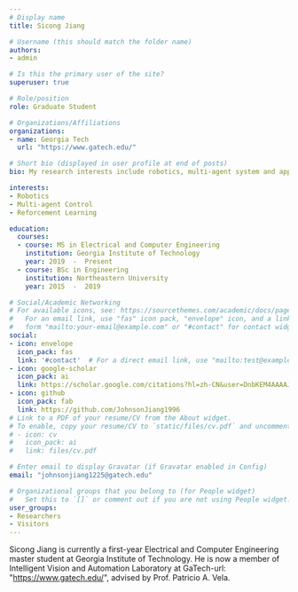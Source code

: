 ```yaml
---
# Display name
title: Sicong Jiang

# Username (this should match the folder name)
authors:
- admin

# Is this the primary user of the site?
superuser: true

# Role/position
role: Graduate Student 

# Organizations/Affiliations
organizations:
- name: Georgia Tech
  url: "https://www.gatech.edu/"

# Short bio (displayed in user profile at end of posts)
bio: My research interests include robotics, multi-agent system and appilcations of reinforcement learning.

interests:
- Robotics
- Multi-agent Control 
- Reforcement Learning

education:
  courses:
  - course: MS in Electrical and Computer Engineering
    institution: Georgia Institute of Technology
    year: 2019  -  Present
  - course: BSc in Engineering
    institution: Northeastern University
    year: 2015  -  2019

# Social/Academic Networking
# For available icons, see: https://sourcethemes.com/academic/docs/page-builder/#icons
#   For an email link, use "fas" icon pack, "envelope" icon, and a link in the
#   form "mailto:your-email@example.com" or "#contact" for contact widget.
social:
- icon: envelope
  icon_pack: fas
  link: '#contact'  # For a direct email link, use "mailto:test@example.org".
- icon: google-scholar
  icon_pack: ai
  link: https://scholar.google.com/citations?hl=zh-CN&user=DnbKEM4AAAAJ
- icon: github
  icon_pack: fab
  link: https://github.com/JohnsonJiang1996
# Link to a PDF of your resume/CV from the About widget.
# To enable, copy your resume/CV to `static/files/cv.pdf` and uncomment the lines below.
# - icon: cv
#   icon_pack: ai
#   link: files/cv.pdf

# Enter email to display Gravatar (if Gravatar enabled in Config)
email: "johnsonjiang1225@gatech.edu"

# Organizational groups that you belong to (for People widget)
#   Set this to `[]` or comment out if you are not using People widget.
user_groups:
- Researchers
- Visitors
---
```

Sicong Jiang is currently a first-year Electrical and Computer Engineering master student at Georgia Institute of Technology. He is now a member of Intelligent Vision and Automation Laboratory at GaTech-url: "https://www.gatech.edu/", advised by Prof. Patricio A. Vela. 

